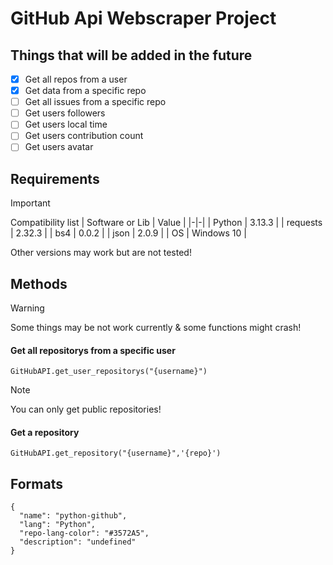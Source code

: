 # GitHub Api Webscraper Project

## Things that will be added in the future

- [x] Get all repos from a user
- [x] Get data from a specific repo
- [ ] Get all issues from a specific repo
- [ ] Get users followers
- [ ] Get users local time
- [ ] Get users contribution count
- [ ] Get users avatar

## Requirements

> [!IMPORTANT]
> Compatibility list
> | Software or Lib | Value |
> |-|-|
> | Python | 3.13.3 |
> | requests | 2.32.3 |
> | bs4 | 0.0.2 |
> | json | 2.0.9 |
> | OS | Windows 10 | 
> 
> Other versions may work but are not tested!

## Methods

> [!WARNING]
> Some things may be not work currently & some functions might crash!

#### Get all repositorys from a specific user

```
GitHubAPI.get_user_repositorys("{username}")
```

> [!NOTE]
> You can only get public repositories!




#### Get a repository
```
GitHubAPI.get_repository("{username}",'{repo}')
```

## Formats
```
{
  "name": "python-github",
  "lang": "Python",
  "repo-lang-color": "#3572A5",
  "description": "undefined"
}
```
